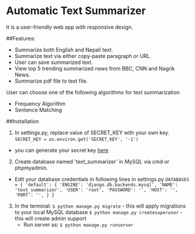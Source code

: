 # Automatic Text Summarizer

It is a user-friendly web app with responsive design.

##Features:
- Summarize both English and Nepali text.
- Summarize text via either copy-paste paragraph or URL.
- User can save summarized text.
- View top 5 trending summarized news from BBC, CNN and Nagrik News.
- Summarize pdf file to text file.

User can choose one of the following algorithms for text summarization

- Frequency Algorithm
- Sentence Matching

##Installation

1. In settings.py, replace value of SECRET_KEY with your own key.
`SECRET_KEY = os.environ.get('SECRET_KEY', '-1')`
- you can generate your secret key [here](https://www.miniwebtool.com/django-secret-key-generator/) 
2. Create database named 'text_summarizer' in MySQL via cmd or phpmyadmin.
- Edit your database credentials in following lines in settings.py
`DATABASES = {
    'default': {
        'ENGINE': 'django.db.backends.mysql',
        'NAME': 'text_summarizer',
        'USER': 'root',
        'PASSWORD': '',
        'HOST': '',
        'PORT': '',
    }
}`

3. In the terminal:
    `$ python manage.py migrate` - this will apply migrations to your local MySQL database
    `$ python manage.py createsuperuser` - this will create admin support
    - Run server as: `$ python manage.py runserver`
